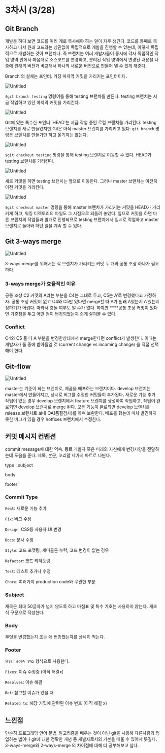 # 3차시 (3/28)

## Git Branch

개발을 하다 보면 코드를 여러 개로 복사해야 하는 일이 자주 생긴다. 코드를 통째로 복사하고 나서 원래 코드와는 상관없이 독립적으로 개발을 진행할 수 있는데,  이렇게 독립적으로 개발하는 것이 브랜치다. 즉 브랜치는 여러 개발자들이 동시에 각자 독립적인 작업 영역 안에서 마음대로 소스코드를 변경하고, 분리된 작업 영역에서 변경된 내용을 나중에 원래의 버전과 비교해서 하나의 새로운 버전으로 만들어 낼 수 있게 해준다.

Branch 의 실체는 포인터. 가장 마지막 커밋을 가리키는 포인터이다.

![Untitled](https://git-scm.com/book/en/v2/images/two-branches.png)

`$git branch testing` 명령어를 통해 testing 브랜치를 만든다. testing 브랜치는 지금 작업하고 있던 마지막 커밋을 가리킨다.

![Untitled](https://git-scm.com/book/en/v2/images/head-to-master.png)

Git에 있는 특수한 포인터 ‘HEAD’는 지금 작업 중인 로컬 브랜치를 가리킨다. testing 브랜치를 새로 만들었지만 Git은 아직 master 브랜치를 가리키고 있다. `git branch` 명령은 브랜치를 만들기만 하고 옮기지는 않는다.

![Untitled](https://git-scm.com/book/en/v2/images/head-to-testing.png)

`$git checkout testing` 명령을 통해 testing 브랜치로 이동할 수 있다. HEAD가 testing 브랜치를 가리킨다.

![Untitled](https://git-scm.com/book/en/v2/images/advance-testing.png)

새로 커밋을 하면 testing 브랜치는 앞으로 이동한다. 그러나 master 브랜치는 여전히 이전 커밋을 가리킨다. 

![Untitled](https://git-scm.com/book/en/v2/images/checkout-master.png)

`$git checkout master` 명령을 통해 master 브랜치가 가리키는 커밋을 HEAD가 가리키게 하고, 워킹 디렉토리의 파일도 그 시점으로 되돌려 놓았다. 앞으로 커밋을 하면 다른 브랜치의 작업들과 별개로 진행되므로 testing 브랜치에서 임시로 작업하고 master 브랜치로 돌아와 하던 일을 계속 할 수 있다.


## Git 3-ways merge

![Untitled](https://git-scm.com/book/en/v2/images/basic-merging-1.png)

3-ways merge를 위해서는 각 브랜치가 가리키는 커밋 두 개와 공통 조상 하나가 필요하다.

### 3-ways merge가 효율적인 이유

공통 조상 C2 커밋의 A라는 부분을 C4는 그대로 두고, C5는 A’로 변경했다고 가정하자. 공통 조상 커밋이 없고 C4와 C5만 있다면 merge할 때 A가 원래 A였는지 A’였는지 정하기가 어렵다. 따라서 충돌 여부도 알 수가 없다. 하지만 ****공통 조상 커밋이 있다면 기준점을 두고 어떤 점이 변경되었는지 쉽게 살펴볼 수 있다.

### Conflict

C4와 C5 둘 다 A 부분을 변경한상태에서 merge한다면 conflict가 발생한다. 이때는 개발자가 둘 중에 받아들일 것 (current change vs incoming change) 을 직접 선택해야 한다.

## Git-flow

![Untitled](https://img1.daumcdn.net/thumb/R1280x0/?scode=mtistory2&fname=https%3A%2F%2Fblog.kakaocdn.net%2Fdn%2FbEkY05%2FbtrpU1NDIEz%2FztBJisDxZgsKFAuXVUBAbK%2Fimg.png)

master는 기준이 되는 브랜치로, 제품을 배포하는 브랜치이다. develop 브랜치는 master에서 만들어지고, 상시로 버그를 수정한 커밋들이 추가된다. 새로운 기능 추가 작업이 있는 경우 develop 브랜치에서 feature 브랜치를 생성하여 작업하고, 작업이 완료되면 develop 브랜치로 merge 된다. 모든 기능이 완료되면 develop 브랜치를 release 브랜치로 보내 QA(품질검사)를 하며 보완한다. 배포를 했는데 미처 발견하지 못한 버그가 있을 경우 hotfixes 브랜치에서 수정한다.

## 커밋 메시지 컨벤션

commit message에 대한 약속. 동료 개발자 혹은 미래의 자신에게 변경사항을 전달하는데 도움을 준다. 제목, 본문, 꼬리말 세가지 파트로 나뉜다.

type : subject

body

footer

### Commit Type

`Feat`: 새로운 기능 추가

`Fix`: 버그 수정

`Design`: CSS등 사용자 UI 변경

`Docs`: 문서 수정

`Style`: 코드 포맷팅, 세미콜론 누락, 코드 변경이 없는 경우

`Refactor`: 코드 리펙토링

`Test`: 테스트 추가나 수정

`Chore`: 여러가지 production code와 무관한 부분

### Subject

제목은 최대 50글자가 넘지 않도록 하고 마침표 및 특수 기호는 사용하지 않는다. 개조식 구문으로 작성한다.

### Body

무엇을 변경했는지 또는 왜 변경했는지를 상세히 적는다.

### Footer

`유형: #이슈 번호` 형식으로 사용한다.

`Fixes`: 이슈 수정중 (아직 해결x)

`Resolves`: 이슈 해결

`Ref`: 참고할 이슈가 있을 때

`Related to`: 해당 커밋에 관련된 이슈 번호 (아직 해결 x)

## 느낀점

단순히 프로그래밍 언어 문법, 알고리즘을 배우는 것이 아닌 git을 사용해 다른사람과 협업하는 법이나 git에 대한 정확한 개념 등 개발자로서의 기본을 배울 수 있어서 뜻깊다. 3-ways-merge와 2-ways-merge 의 차이점에 대해 더 공부해보고 싶다.